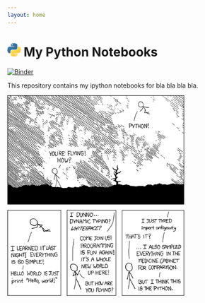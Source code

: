 ```yaml
---
layout: home
---
```


# <img width="30" src="images/python-logo.png"/> My Python Notebooks

[![Binder](https://mybinder.org/badge_logo.svg)](https://mybinder.org/v2/gh/nancynobody/python3_fluency/tree/master/notebooks/master)

This repository contains my ipython notebooks for bla bla bla bla.

<img width="400" src="/assets/images/python-xkcd.png"/>